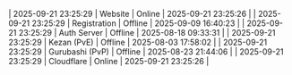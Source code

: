 | 2025-09-21 23:25:29 | Website | Online | 2025-09-21 23:25:26 |
| 2025-09-21 23:25:29 | Registration | Offline | 2025-09-09 16:40:23 |
| 2025-09-21 23:25:29 | Auth Server | Offline | 2025-08-18 09:33:31 |
| 2025-09-21 23:25:29 | Kezan (PvE) | Offline | 2025-08-03 17:58:02 |
| 2025-09-21 23:25:29 | Gurubashi (PvP) | Offline | 2025-08-23 21:44:06 |
| 2025-09-21 23:25:29 | Cloudflare | Online | 2025-09-21 23:25:26 |
